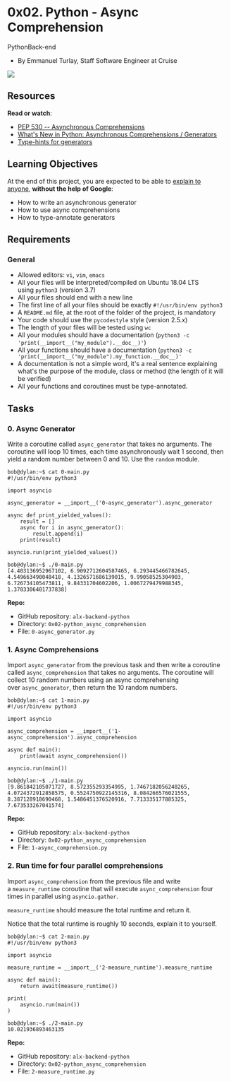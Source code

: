 0x02. Python - Async Comprehension
==================================

PythonBack-end
-   By Emmanuel Turlay, Staff Software Engineer at Cruise

![](https://s3.amazonaws.com/alx-intranet.hbtn.io/uploads/medias/2019/12/ee85b9f67c384e29525b.png)


Resources
---------

**Read or watch**:
-   [PEP 530 -- Asynchronous Comprehensions](https://alx-intranet.hbtn.io/rltoken/hlwtED-iLsdORSgly8DsyQ "PEP 530 -- Asynchronous Comprehensions")
-   [What's New in Python: Asynchronous Comprehensions / Generators](https://alx-intranet.hbtn.io/rltoken/0OkbObYzCKtO7ZUAxfKvkw "What's New in Python: Asynchronous Comprehensions / Generators")
-   [Type-hints for generators](https://alx-intranet.hbtn.io/rltoken/l4Fnno568VbVIn9GvrFVtQ "Type-hints for generators")


Learning Objectives
-------------------

At the end of this project, you are expected to be able to [explain to anyone](https://alx-intranet.hbtn.io/rltoken/_jK22HqiCeh5NjKJ4ZHBww "explain to anyone"), **without the help of Google**:
-   How to write an asynchronous generator
-   How to use async comprehensions
-   How to type-annotate generators

Requirements
------------

### General
-   Allowed editors: `vi`, `vim`, `emacs`
-   All your files will be interpreted/compiled on Ubuntu 18.04 LTS using `python3` (version 3.7)
-   All your files should end with a new line
-   The first line of all your files should be exactly `#!/usr/bin/env python3`
-   A `README.md` file, at the root of the folder of the project, is mandatory
-   Your code should use the `pycodestyle` style (version 2.5.x)
-   The length of your files will be tested using `wc`
-   All your modules should have a documentation (`python3 -c 'print(__import__("my_module").__doc__)'`)
-   All your functions should have a documentation (`python3 -c 'print(__import__("my_module").my_function.__doc__)'`
-   A documentation is not a simple word, it's a real sentence explaining what's the purpose of the module, class or method (the length of it will be verified)
-   All your functions and coroutines must be type-annotated.



Tasks
-----

### 0\. Async Generator

Write a coroutine called `async_generator` that takes no arguments.
The coroutine will loop 10 times, each time asynchronously wait 1 second, then yield a random number between 0 and 10. Use the `random` module.

```
bob@dylan:~$ cat 0-main.py
#!/usr/bin/env python3

import asyncio

async_generator = __import__('0-async_generator').async_generator

async def print_yielded_values():
    result = []
    async for i in async_generator():
        result.append(i)
    print(result)

asyncio.run(print_yielded_values())

bob@dylan:~$ ./0-main.py
[4.403136952967102, 6.9092712604587465, 6.293445466782645, 4.549663490048418, 4.1326571686139015, 9.99058525304903, 6.726734105473811, 9.84331704602206, 1.0067279479988345, 1.3783306401737838]
```

**Repo:**
-   GitHub repository: `alx-backend-python`
-   Directory: `0x02-python_async_comprehension`
-   File: `0-async_generator.py`



### 1\. Async Comprehensions

Import `async_generator` from the previous task and then write a coroutine called `async_comprehension` that takes no arguments.
The coroutine will collect 10 random numbers using an async comprehensing over `async_generator`, then return the 10 random numbers.

```
bob@dylan:~$ cat 1-main.py
#!/usr/bin/env python3

import asyncio

async_comprehension = __import__('1-async_comprehension').async_comprehension

async def main():
    print(await async_comprehension())

asyncio.run(main())

bob@dylan:~$ ./1-main.py
[9.861842105071727, 8.572355293354995, 1.7467182056248265, 4.0724372912858575, 0.5524750922145316, 8.084266576021555, 8.387128918690468, 1.5486451376520916, 7.713335177885325, 7.673533267041574]
```

**Repo:**
-   GitHub repository: `alx-backend-python`
-   Directory: `0x02-python_async_comprehension`
-   File: `1-async_comprehension.py`



### 2\. Run time for four parallel comprehensions

Import `async_comprehension` from the previous file and write a `measure_runtime` coroutine that will execute `async_comprehension` four times in parallel using `asyncio.gather`.

`measure_runtime` should measure the total runtime and return it.

Notice that the total runtime is roughly 10 seconds, explain it to yourself.

```
bob@dylan:~$ cat 2-main.py
#!/usr/bin/env python3

import asyncio

measure_runtime = __import__('2-measure_runtime').measure_runtime

async def main():
    return await(measure_runtime())

print(
    asyncio.run(main())
)

bob@dylan:~$ ./2-main.py
10.021936893463135
```

**Repo:**
-   GitHub repository: `alx-backend-python`
-   Directory: `0x02-python_async_comprehension`
-   File: `2-measure_runtime.py`
